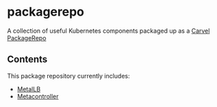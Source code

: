 # packagerepo
A collection of useful Kubernetes components packaged up as a [Carvel PackageRepo](https://carvel.dev/kapp-controller/docs/latest/packaging/#package-repository)

## Contents
This package repository currently includes:
* [MetalLB](https://github.com/metallb/metallb)
* [Metacontroller](https://github.com/metacontroller/metacontroller)